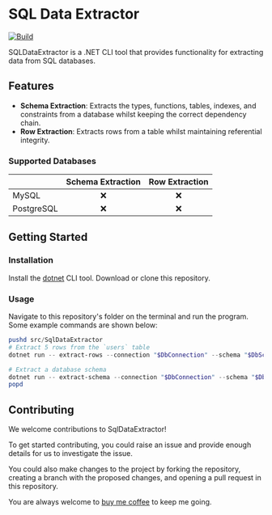 # SQL Data Extractor

[![Build](https://github.com/B3zaleel/sql-data-extractor/actions/workflows/build.yaml/badge.svg)](https://github.com/B3zaleel/sql-data-extractor/actions/workflows/build.yaml)

SQLDataExtractor is a .NET CLI tool that provides functionality for extracting data from SQL databases.

## Features

- **Schema Extraction**: Extracts the types, functions, tables, indexes, and constraints from a database whilst keeping the correct dependency chain.
- **Row Extraction**: Extracts rows from a table whilst maintaining referential integrity.

### Supported Databases

|            | Schema Extraction | Row Extraction |
| :--------- | :---------------: | :------------: |
| MySQL      |        :x:        |      :x:       |
| PostgreSQL |        :x:        |      :x:       |

## Getting Started

### Installation

Install the [dotnet](https://dotnet.microsoft.com/en-us/download/dotnet/7.0) CLI tool. Download or clone this repository.

### Usage

Navigate to this repository's folder on the terminal and run the program. Some example commands are shown below:

``` powershell
pushd src/SqlDataExtractor
# Extract 5 rows from the `users` table
dotnet run -- extract-rows --connection "$DbConnection" --schema "$DbSchema" --table users --limit 5

# Extract a database schema
dotnet run -- extract-schema --connection "$DbConnection" --schema "$DbSchema"
popd
```

## Contributing

We welcome contributions to SqlDataExtractor!

To get started contributing, you could raise an issue and provide enough details for us to investigate the issue.

You could also make changes to the project by forking the repository, creating a branch with the proposed changes, and opening a pull request in this repository.

You are always welcome to [buy me coffee](https://bmc.link/bezaleel) to keep me going.
